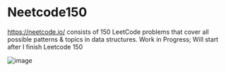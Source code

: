 # Neetcode150

https://neetcode.io/ consists of 150 LeetCode problems that cover all possible patterns & topics in data structures. Work in Progress; Will start after I finish Leetcode 150

![image](https://github.com/HarisMahmood8/Neetcode150/assets/114548524/eb4f5db5-789d-4c5b-9f1d-5623cf817b71)

